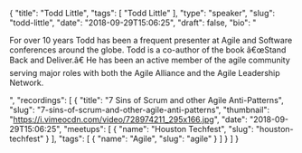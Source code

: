 {
  "title": "Todd Little",
  "tags": [
    "Todd Little"
  ],
  "type": "speaker",
  "slug": "todd-little",
  "date": "2018-09-29T15:06:25",
  "draft": false,
  "bio": "<p>For over 10 years Todd has been a frequent presenter at Agile and Software conferences around the globe. Todd is a co-author of the book â€œStand Back and Deliver.â€ He has been an active member of the agile community serving major roles with both the Agile Alliance and the Agile Leadership Network.</p>",
  "recordings": [
    {
      "title": "7 Sins of Scrum and other Agile Anti-Patterns",
      "slug": "7-sins-of-scrum-and-other-agile-anti-patterns",
      "thumbnail": "https://i.vimeocdn.com/video/728974211_295x166.jpg",
      "date": "2018-09-29T15:06:25",
      "meetups": [
        {
          "name": "Houston Techfest",
          "slug": "houston-techfest"
        }
      ],
      "tags": [
        {
          "name": "Agile",
          "slug": "agile"
        }
      ]
    }
  ]
}